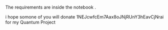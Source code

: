 The requirements are inside the notebook .

i hope somone of you will donate 1NEJcwfcEm7Aax8oJNjRUnY3hEavCjNrai for my Quantum Project
